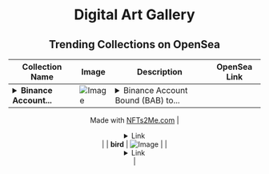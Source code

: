 <div align="center">

# Digital Art Gallery

## Trending Collections on OpenSea

| Collection Name                       | Image                                                                                     | Description                       | OpenSea Link                                                                                          |
|---------------------------------------|-------------------------------------------------------------------------------------------|-----------------------------------|--------------------------------------------------------------------------------------------------------|
| **<details><summary>Binance Account...</summary>Binance Account Bound Tokens</details>** | ![Image](https://i.seadn.io/s/raw/files/98be287a8b9ff4793dcd9e7b44c59910.gif?w=500&auto=format?w=200&auto=format) | <details><summary>Binance Account Bound (BAB) to...</summary>Binance Account Bound (BAB) tokens are the credentials of Binance users that have passed KYC. Since it is a type of Soulbound Token (SBT), it has three key

Made with [NFTs2Me.com](https://nfts2me.com/)</details> | <details><summary>Link</summary>[Binance Account Bound Tokens](https://opensea.io/collection/binance-account-bound-tokens-6)</details> |
| **bird** | ![Image](https://i.seadn.io/s/raw/files/debe80e9b2c86f5a225400bd17e1f756.jpg?w=500&auto=format?w=200&auto=format) |  | <details><summary>Link</summary>[bird](https://opensea.io/collection/bird-569)</details> |

</div>